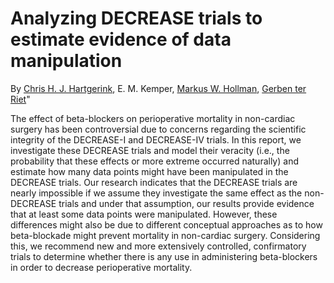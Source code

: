 # Analyzing DECREASE trials to estimate evidence of data manipulation

By [Chris H. J. Hartgerink](https://orcid.org/0000-0003-1050-6809), E. M. Kemper, [Markus W. Hollman](https://orcid.org/0000-0001-8248-0244), [Gerben ter Riet](https://orcid.org/0000-0002-2231-7637)"

The effect of beta-blockers on perioperative mortality in non-cardiac surgery has been controversial due to concerns regarding the scientific integrity of the DECREASE-I and DECREASE-IV trials. In this report, we investigate these DECREASE trials and model their veracity (i.e., the probability that these effects or more extreme occurred naturally) and estimate how many data points might have been manipulated in the DECREASE trials. Our research indicates that the DECREASE trials are nearly impossible if we assume they investigate the same effect as the non-DECREASE trials and under that assumption, our results provide evidence that at least some data points were manipulated. However, these differences might also be due to different conceptual approaches as to how beta-blockade might prevent mortality in non-cardiac surgery. Considering this, we recommend new and more extensively controlled, confirmatory trials to determine whether there is any use in administering beta-blockers in order to decrease perioperative mortality.
